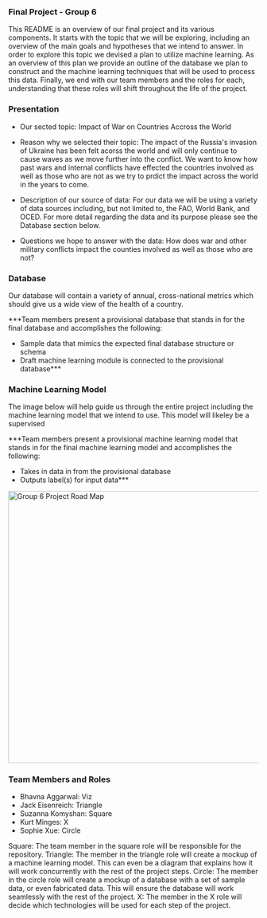 ### Final Project - Group 6

This README is an overview of our final project and its various components. It starts with the topic that we will be exploring, including an overview of the main goals and hypotheses that we intend to answer. In order to explore this topic we devised a plan to utilize machine learning. As an overview of this plan we provide an outline of the database we plan to construct and the machine learning techniques that will be used to process this data. Finally, we end with our team members and the roles for each, understanding that these roles will shift throughout the life of the project.

### Presentation
- Our sected topic: Impact of War on Countries Accross the World

- Reason why we selected their topic: The impact of the Russia's invasion of Ukraine has been felt acorss the world and will only continue to cause waves as we move further into the conflict. We want to know how past wars and internal conflicts have effected the countries involved as well as those who are not as we try to prdict the impact across the world in the years to come. 

- Description of our source of data: For our data we will be using a variety of data sources including, but not limited to, the FAO, World Bank, and OCED. For more detail regarding the data and its purpose please see the Database section below.

- Questions we hope to answer with the data: How does war and other military conflicts impact the counties involved as well as those who are not?


### Database

Our database will contain a variety of annual, cross-national metrics which should give us a wide view of the health of a country. 

***Team members present a provisional database that stands in for the final database and accomplishes the following:
- Sample data that mimics the expected final database structure or schema
- Draft machine learning module is connected to the provisional database***

### Machine Learning Model

The image below will help guide us through the entire project including the machine learning model that we intend to use. This model will likeley be a supervised 

***Team members present a provisional machine learning model that stands in for the final machine learning model and accomplishes the following:
- Takes in data in from the provisional database
- Outputs label(s) for input data***

<img width="546" alt="Group 6 Project Road Map" src="https://user-images.githubusercontent.com/95661553/166851156-37192ac8-a407-446c-a94f-0b8b9afdb5b5.png">


### Team Members and Roles

- Bhavna Aggarwal: Viz
- Jack Eisenreich: Triangle
- Suzanna Komyshan: Square
- Kurt Minges: X
- Sophie Xue: Circle

Square: The team member in the square role will be responsible for the repository.
Triangle: The member in the triangle role will create a mockup of a machine learning model. This can even be a diagram that explains how it will work concurrently with the rest of the project steps.
Circle: The member in the circle role will create a mockup of a database with a set of sample data, or even fabricated data. This will ensure the database will work seamlessly with the rest of the project.
X: The member in the X role will decide which technologies will be used for each step of the project.
